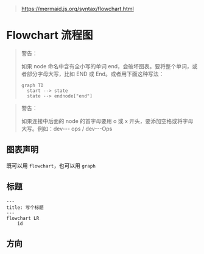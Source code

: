> https://mermaid.js.org/syntax/flowchart.html

# Flowchart 流程图

> 警告：
>
> 如果 node 命名中含有全小写的单词 end，会破坏图表。要将整个单词，或者部分字母大写，比如 END 或 End。或者用下面这种写法：
> ```mermaid
> graph TD
>   start --> state
>   state --> endnode["end"]
> ```

> 警告：
>
> 如果连接中后面的 node 的首字母要用 o 或 x 开头，要添加空格或将字母大写。例如：dev--- ops / dev---Ops

## 图表声明

既可以用 `flowchart`，也可以用 `graph`

## 标题

```mermaid
---
title: 写个标题
---
flowchart LR
    id
```

## 方向



